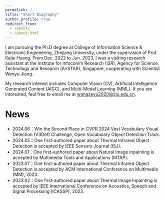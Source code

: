 ```yaml
---
permalink: /
title: "Short Biography"
author_profile: true
redirect_from: 
  - /about/
  - /about.html
---
```


I am pursuing the Ph.D degree at College of Information Science & Electronic Engineering, Zhejiang University, under the supervision of Prof. Kejie Huang. From Dec. 2022 to Jun. 2023, I was a visiting research assistant at the Institute for Infocomm Research (I2R), Agency for Science, Technology and Research (A*STAR), Singapore, cooperating with Scientist Wenyu Jiang.

My research interest includes Computer Vision (CV), Artificial Intelligence Generated Content (AIGC), and Multi-Modal Learning (MML). If you are interested, feel free to email me at wangzeyu2020@zju.edu.cn.

News
======
- 2024.06：Win the Second Place in CVPR 2024 Vast Vocabulary Visual Detection (V3Det) Challenge, Open Vocabulary Object Detection Track.
- 2024.05：One first-authored paper about Thermal Infrared Object Detection is accepted by IEEE Sensors Journal (ISJ).
- 2024.01：One first-authored paper about Natural Image Inpainting is accepted by Multimedia Tools and Applications (MTAP).
- 2023.07：One first-authored paper about Thermal Infrared Object Detection is accepted by ACM International Conference on Multimedia (MM), 2023.
- 2023.02：One first-authored paper about Thermal Image Inpainting is accepted by IEEE International Conference on Acoustics, Speech and Signal Processing (ICASSP), 2023.
